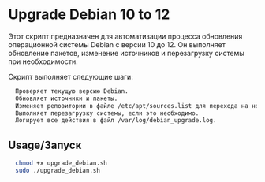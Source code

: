 # Upgrade Debian 10 to 12
Этот скрипт предназначен для автоматизации процесса обновления операционной системы Debian с версии 10 до 12. Он выполняет обновление пакетов, изменение источников и перезагрузку системы при необходимости.

Скрипт выполняет следующие шаги:
```html
  Проверяет текущую версию Debian.
  Обновляет источники и пакеты.
  Изменяет репозитории в файле /etc/apt/sources.list для перехода на новую версию.
  Выполняет перезагрузку системы, если это необходимо.
  Логирует все действия в файл /var/log/debian_upgrade.log.
```
## Usage/Запуск
```bash
  chmod +x upgrade_debian.sh
  sudo ./upgrade_debian.sh
```
